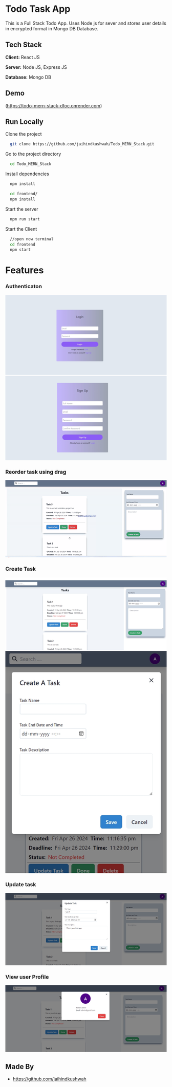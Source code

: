
# Todo Task App

This is a Full Stack Todo App.
Uses Node js for sever and stores user details in encrypted format in Mongo DB Database.
## Tech Stack

**Client:** React JS

**Server:** Node JS, Express JS

**Database:** Mongo DB
  
## Demo

(https://todo-mern-stack-dfoc.onrender.com)

## Run Locally

Clone the project

```bash
  git clone https://github.com/jaihindkushwah/Todo_MERN_Stack.git
```

Go to the project directory

```bash
  cd Todo_MERN_Stack
```

Install dependencies

```bash
  npm install
```

```bash
  cd frontend/
  npm install
```

Start the server

```bash
  npm run start
```
Start the Client

```bash
  //open now terminal
  cd frontend
  npm start
```

  
# Features

### Authenticaton
![](https://github.com/jaihindkushwah/Todo_MERN_Stack/blob/main/screenshots/login.jpeg)
![](https://github.com/jaihindkushwah/Todo_MERN_Stack/blob/main/screenshots/register.jpeg)
### Reorder task using drag
![](https://github.com/jaihindkushwah/Todo_MERN_Stack/blob/main/screenshots/drag_reoder.gif)
### Create Task
![](https://github.com/jaihindkushwah/Todo_MERN_Stack/blob/main/screenshots/laptop_view.jpeg)
![](https://github.com/jaihindkushwah/Todo_MERN_Stack/blob/main/screenshots/create_task_in_mobile.jpeg)
### Update task
![](https://github.com/jaihindkushwah/Todo_MERN_Stack/blob/main/screenshots/update_task%20in_web.jpeg)
### View user Profile
![](https://github.com/jaihindkushwah/Todo_MERN_Stack/blob/main/screenshots/profile.jpeg)
## Made By

- https://github.com/jaihindkushwah

  

